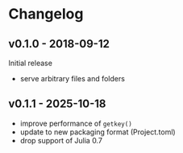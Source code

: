 # Changelog

## v0.1.0 - 2018-09-12
Initial release
* serve arbitrary files and folders

## v0.1.1 - 2025-10-18
* improve performance of `getkey()`
* update to new packaging format (Project.toml)
* drop support of Julia 0.7